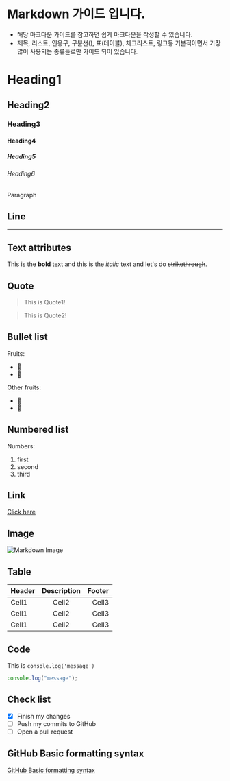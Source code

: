 # Markdown 가이드 입니다. 
- 해당 마크다운 가이드를 참고하면 쉽게 마크다운을 작성할 수 있습니다.
- 제목, 리스트, 인용구, 구분선(), 표(테이블), 체크리스트, 링크등 기본적이면서 가장 많이 사용되는 종류들로만 가이드 되어 있습니다. 

# Heading1

## Heading2

### Heading3

#### Heading4

##### Heading5

###### Heading6

Paragraph

## Line

---

## Text attributes

This is the **bold** text and this is the _italic_ text and let's do ~~strikethrough~~.

## Quote

> This is Quote1!

> This is Quote2!

## Bullet list

Fruits:

- 🍎
- 🍋

Other fruits:

- 🍑
- 🍏

## Numbered list

Numbers:

1. first
2. second
3. third

## Link

[Click here](https://github.com/GitHubGW)

## Image

![Markdown Image](https://miro.medium.com/max/1400/0*lzRmzAy5OICef7rK.png)

## Table

| Header | Description | Footer |
| :----- | :---------: | -----: |
| Cell1  |    Cell2    |  Cell3 |
| Cell1  |    Cell2    |  Cell3 |
| Cell1  |    Cell2    |  Cell3 |

## Code

This is `console.log('message')`

```ts
console.log("message");
```

## Check list

- [x] Finish my changes
- [ ] Push my commits to GitHub
- [ ] Open a pull request

## GitHub Basic formatting syntax

[GitHub Basic formatting syntax](https://docs.github.com/en/github/writing-on-github/getting-started-with-writing-and-formatting-on-github/basic-writing-and-formatting-syntax)
